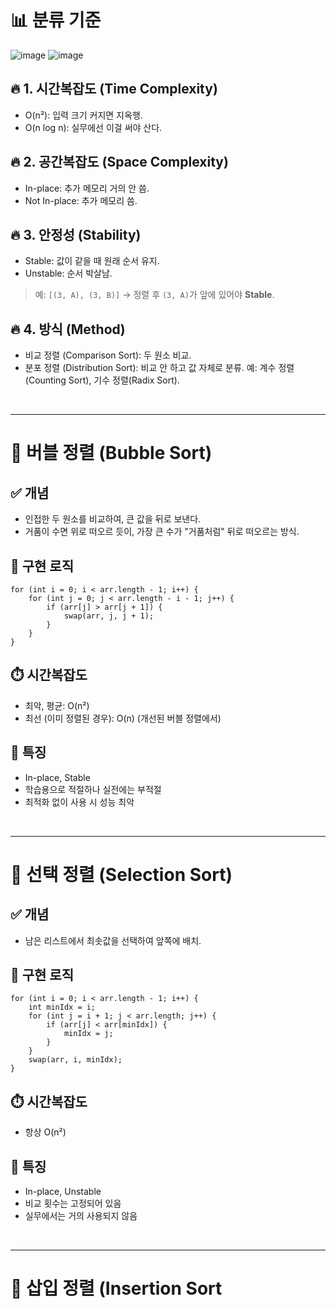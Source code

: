 # 📊 분류 기준
![image](https://github.com/user-attachments/assets/85ecbb4a-60f3-4c6a-98aa-b17f967aeb62)
![image](https://github.com/user-attachments/assets/cf094e0f-9819-43bd-b028-485e1200d2d9)

## 🔥 1. 시간복잡도 (Time Complexity)
- O(n²): 입력 크기 커지면 지옥행.
- O(n log n): 실무에선 이걸 써야 산다.
## 🔥 2. 공간복잡도 (Space Complexity)
- In-place: 추가 메모리 거의 안 씀. 
- Not In-place: 추가 메모리 씀.
## 🔥 3. 안정성 (Stability)
- Stable: 값이 같을 때 원래 순서 유지. 
- Unstable: 순서 박살남. 
> 예: `[(3, A), (3, B)]` → 정렬 후 `(3, A)`가 앞에 있어야 **Stable**.
## 🔥 4. 방식 (Method)
- 비교 정렬 (Comparison Sort): 두 원소 비교. 
- 분포 정렬 (Distribution Sort): 비교 안 하고 값 자체로 분류. 예: 계수 정렬(Counting Sort), 기수 정렬(Radix Sort).

<br>

---
# 🔧 버블 정렬 (Bubble Sort)
## ✅ 개념
- 인접한 두 원소를 비교하여, 큰 값을 뒤로 보낸다.
- 거품이 수면 위로 떠오르 듯이, 가장 큰 수가 "거품처럼" 뒤로 떠오르는 방식.
## 📌 구현 로직
```
for (int i = 0; i < arr.length - 1; i++) {
    for (int j = 0; j < arr.length - i - 1; j++) {
        if (arr[j] > arr[j + 1]) {
            swap(arr, j, j + 1);
        }
    }
}
```
## ⏱️ 시간복잡도
- 최악, 평균: O(n²)
- 최선 (이미 정렬된 경우): O(n) (개선된 버블 정렬에서)
## 🧠 특징
- In-place, Stable
- 학습용으로 적절하나 실전에는 부적절
- 최적화 없이 사용 시 성능 최악

<br>

---
# 🔧 선택 정렬 (Selection Sort)
## ✅ 개념
- 남은 리스트에서 최솟값을 선택하여 앞쪽에 배치.
## 📌 구현 로직
```
for (int i = 0; i < arr.length - 1; i++) {
    int minIdx = i;
    for (int j = i + 1; j < arr.length; j++) {
        if (arr[j] < arr[minIdx]) {
            minIdx = j;
        }
    }
    swap(arr, i, minIdx);
}
```
## ⏱️ 시간복잡도
- 항상 O(n²)
## 🧠 특징
- In-place, Unstable
- 비교 횟수는 고정되어 있음
- 실무에서는 거의 사용되지 않음

<br>

---
# 🔧 삽입 정렬 (Insertion Sort
